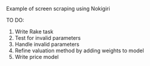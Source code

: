 Example of screen scraping using Nokigiri


TO DO:
1. Write Rake task
2. Test for invalid parameters
3. Handle invalid parameters
4. Refine valuation method by adding weights to model
5. Write price model
